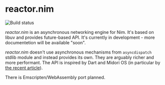 # reactor.nim

![Build status](https://travis-ci.org/zielmicha/reactor.nim.svg)

*reactor.nim* is an asynchronous networking engine for Nim. It's based on libuv and provides future-based API. It's currently in development - more documentetion will be available "soon".

*reactor.nim* doesn't use asynchronous mechanisms from `asyncdispatch` stdlib module and instead provides its own. They are arguably richer and more performant. The API is inspired by Dart and Midori OS (in particular by [the recent article](http://joeduffyblog.com/2015/11/19/asynchronous-everything/)).

There is Emscripten/WebAssembly port planned.
